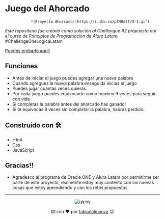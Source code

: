 # Juego del Ahorcado

<div align="center">
  
           ![Proyecto Ahorcado](https://i.ibb.co/pZH0d2t/3-1.gif)

  
</div>

_Este repositorio fue creado como solución al Challengue #2 propuesto por el curso de Principios de Programacion de Alura Latam_
\#ChallengeOneLogicaLatam

[Puedes probarlo aqui!](https://dancing-bubblegum-08fa8b.netlify.app/ahorcado.html)

## Funciones
* Antes de iniciar el juego puedes agregar una nueva palabra
* Cuando agregues la nueva palabra enseguida inicias el juego
* Puedes jugar cuantas veces quieras.
* Por cada juego puedes equivocarte como maximo 9 veces para seguir con vida
* Si completas la palabra antes del ahorcado has ganado!
* Si te equivocas 9 veces sin completar la palabra, habras perdido.

## Construido con 🛠️

* Html
* Css
* JavaScript

## Gracias!!

* Agradesco al programa de Oracle ONE y Alura Latam por permitirme ser parte de este proyecto, realmente estoy muy contento con las nuevas cosas que estoy aprendiendo y con los retos propuestos

---

<div align="center">
  
  ![giphy](https://user-images.githubusercontent.com/42880872/156003638-cb5322ae-3406-48c6-ba64-c8def9ed4876.gif)
  
  ⌨️ con ❤️ por [fabianalmanza](https://github.com/fabianalmanza) 😊
</div>

